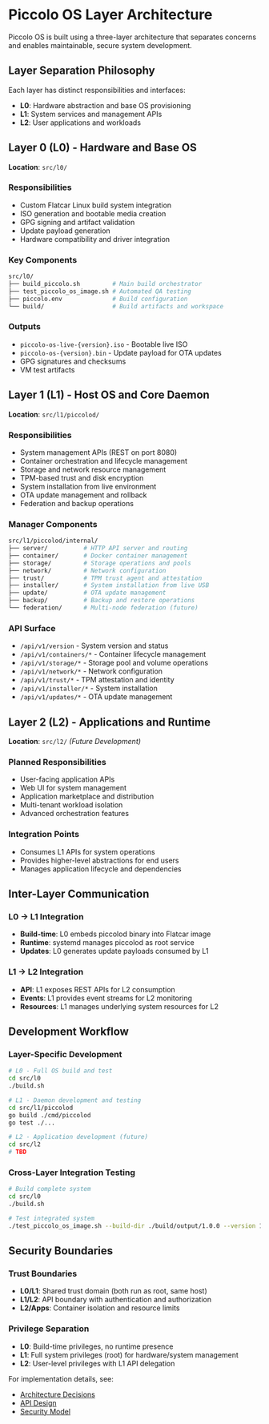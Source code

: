 # Piccolo OS Layer Architecture

Piccolo OS is built using a three-layer architecture that separates concerns and enables maintainable, secure system development.

## Layer Separation Philosophy

Each layer has distinct responsibilities and interfaces:

- **L0**: Hardware abstraction and base OS provisioning
- **L1**: System services and management APIs  
- **L2**: User applications and workloads

## Layer 0 (L0) - Hardware and Base OS

**Location**: `src/l0/`

### Responsibilities
- Custom Flatcar Linux build system integration
- ISO generation and bootable media creation
- GPG signing and artifact validation
- Update payload generation
- Hardware compatibility and driver integration

### Key Components
```bash
src/l0/
├── build_piccolo.sh         # Main build orchestrator
├── test_piccolo_os_image.sh # Automated QA testing
├── piccolo.env              # Build configuration
└── build/                   # Build artifacts and workspace
```

### Outputs
- `piccolo-os-live-{version}.iso` - Bootable live ISO
- `piccolo-os-{version}.bin` - Update payload for OTA updates
- GPG signatures and checksums
- VM test artifacts

## Layer 1 (L1) - Host OS and Core Daemon

**Location**: `src/l1/piccolod/`

### Responsibilities
- System management APIs (REST on port 8080)
- Container orchestration and lifecycle management
- Storage and network resource management
- TPM-based trust and disk encryption
- System installation from live environment
- OTA update management and rollback
- Federation and backup operations

### Manager Components
```bash
src/l1/piccolod/internal/
├── server/          # HTTP API server and routing
├── container/       # Docker container management  
├── storage/         # Storage operations and pools
├── network/         # Network configuration
├── trust/           # TPM trust agent and attestation
├── installer/       # System installation from live USB
├── update/          # OTA update management
├── backup/          # Backup and restore operations
└── federation/      # Multi-node federation (future)
```

### API Surface
- `/api/v1/version` - System version and status
- `/api/v1/containers/*` - Container lifecycle management
- `/api/v1/storage/*` - Storage pool and volume operations  
- `/api/v1/network/*` - Network configuration
- `/api/v1/trust/*` - TPM attestation and identity
- `/api/v1/installer/*` - System installation
- `/api/v1/updates/*` - OTA update management

## Layer 2 (L2) - Applications and Runtime

**Location**: `src/l2/` *(Future Development)*

### Planned Responsibilities
- User-facing application APIs
- Web UI for system management
- Application marketplace and distribution
- Multi-tenant workload isolation
- Advanced orchestration features

### Integration Points
- Consumes L1 APIs for system operations
- Provides higher-level abstractions for end users
- Manages application lifecycle and dependencies

## Inter-Layer Communication

### L0 → L1 Integration
- **Build-time**: L0 embeds piccolod binary into Flatcar image
- **Runtime**: systemd manages piccolod as root service
- **Updates**: L0 generates update payloads consumed by L1

### L1 → L2 Integration  
- **API**: L1 exposes REST APIs for L2 consumption
- **Events**: L1 provides event streams for L2 monitoring
- **Resources**: L1 manages underlying system resources for L2

## Development Workflow

### Layer-Specific Development
```bash
# L0 - Full OS build and test
cd src/l0
./build.sh

# L1 - Daemon development and testing  
cd src/l1/piccolod
go build ./cmd/piccolod
go test ./...

# L2 - Application development (future)
cd src/l2
# TBD
```

### Cross-Layer Integration Testing
```bash
# Build complete system
cd src/l0
./build.sh

# Test integrated system
./test_piccolo_os_image.sh --build-dir ./build/output/1.0.0 --version 1.0.0
```

## Security Boundaries

### Trust Boundaries
- **L0/L1**: Shared trust domain (both run as root, same host)
- **L1/L2**: API boundary with authentication and authorization
- **L2/Apps**: Container isolation and resource limits

### Privilege Separation
- **L0**: Build-time privileges, no runtime presence
- **L1**: Full system privileges (root) for hardware/system management
- **L2**: User-level privileges with L1 API delegation

For implementation details, see:
- [Architecture Decisions](decisions.md)
- [API Design](../development/api-design.md)
- [Security Model](../security/trust-model.md)